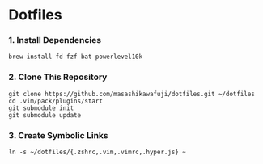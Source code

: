 # Dotfiles

### 1. Install Dependencies
```
brew install fd fzf bat powerlevel10k
```
### 2. Clone This Repository
```
git clone https://github.com/masashikawafuji/dotfiles.git ~/dotfiles
cd .vim/pack/plugins/start
git submodule init
git submodule update
```
### 3. Create Symbolic Links
```
ln -s ~/dotfiles/{.zshrc,.vim,.vimrc,.hyper.js} ~
```
